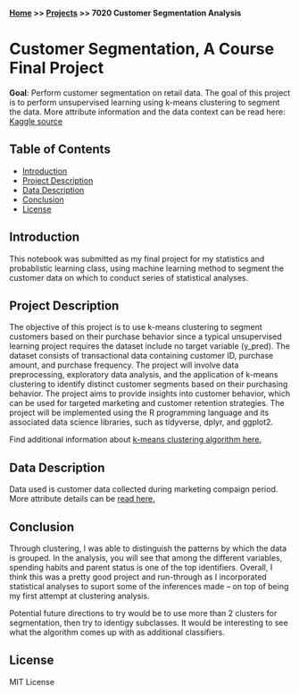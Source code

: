 **[Home](https://yvesmango.github.io/) >> [Projects](https://yvesmango.github.io/projects) >>  7020 Customer Segmentation Analysis**

# Customer Segmentation, A Course Final Project

**Goal**: Perform customer segmentation on retail data. The goal of this project is to perform  unsupervised learning using k-means clustering to segment the data. More attribute information and the data context can be read here: [Kaggle source](https://www.kaggle.com/datasets/imakash3011/customer-personality-analysis) 

## Table of Contents

- [Introduction](#introduction)
- [Project Description](#project-description)
- [Data Description](#data-description)
- [Conclusion](#conclusion)
- [License](#license)

## Introduction

This notebook was submitted as my final project for my statistics and probablistic learning class, using machine learning method to segment the customer data on which to conduct series of statistical analyses.

## Project Description

The objective of this project is to use k-means clustering to segment customers based on their purchase behavior since a typical unsupervised learning project requires the dataset include no target variable (y_pred). The dataset consists of transactional data containing customer ID, purchase amount, and purchase frequency. The project will involve data preprocessing, exploratory data analysis, and the application of k-means clustering to identify distinct customer segments based on their purchasing behavior. The project aims to provide insights into customer behavior, which can be used for targeted marketing and customer retention strategies. The project will be implemented using the R programming language and its associated data science libraries, such as tidyverse, dplyr, and ggplot2.

Find additional information about [k-means clustering algorithm here.](https://towardsdatascience.com/understanding-k-means-clustering-in-machine-learning-6a6e67336aa1)

## Data Description

Data used is customer data collected during marketing compaign period. More attribute details can be [read here.](https://www.kaggle.com/datasets/imakash3011/customer-personality-analysis)

## Conclusion


Through clustering, I was able to distinguish the patterns by which the data is grouped. In the analysis, you will see that among the different variables, spending habits and parent status is one of the top identifiers. Overall, I think this was a pretty good project and run-through as I incorporated statistical analyses to suport some of the inferences made – on top of being my first attempt at clustering analysis.


Potential future directions to try would be to use more than 2 clusters for segmentation, then try to identigy subclasses. It would be interesting to see what the algorithm comes up with as additional classifiers.

## License

MIT License
